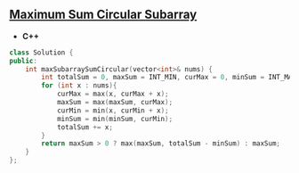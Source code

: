 ## [Maximum Sum Circular Subarray](https://leetcode.com/problems/maximum-sum-circular-subarray/)

* **C++**
```cpp
class Solution {
public:
    int maxSubarraySumCircular(vector<int>& nums) {
        int totalSum = 0, maxSum = INT_MIN, curMax = 0, minSum = INT_MAX, curMin = 0;
        for (int x : nums){
            curMax = max(x, curMax + x);  
            maxSum = max(maxSum, curMax); 
            curMin = min(x, curMin + x); 
            minSum = min(minSum, curMin); 
            totalSum += x;
        }
        return maxSum > 0 ? max(maxSum, totalSum - minSum) : maxSum;
    }
};
```
